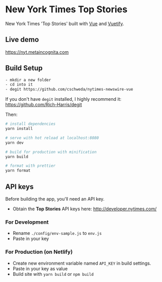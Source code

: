 # New York Times Top Stories

New York Times 'Top Stories' built with [Vue](https://vuejs.org/) and [Vuetify](https://vuetifyjs.com/).

## Live demo

https://nyt.metaincognita.com

## Build Setup

```bash
- mkdir a new folder
- cd into it
- degit https://github.com/cschweda/nytimes-newswire-vue
```

If you don't have `degit` installed, I highly recommend it: https://github.com/Rich-Harris/degit

Then:

```bash
# install dependencies
yarn install

# serve with hot reload at localhost:8080
yarn dev

# build for production with minification
yarn build

# format with prettier
yarn format
```

## API keys

Before building the app, you'll need an API key.

* Obtain the **Top Stories** API keys here: http://developer.nytimes.com/

### For Development

* Rename `./config/env-sample.js` to `env.js`
* Paste in your key

### For Production (on Netlify)

* Create new environment variable named `API_KEY` in build settings.
* Paste in your key as value
* Build site with `yarn build` or `npm build`
